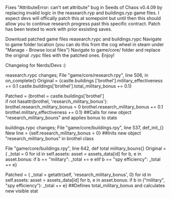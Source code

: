 Fixes "AttributeError: can't set attribute" bug in Seeds of Chaos v0.4.09 by replacing invalid logic in the reasearch.ryp and buildings.ryp game files. I expect devs will offically patch this at somepoint but until then this should allow you to continue research progress past this specific contract.
Patch has been tested to work with prior exsisting saves.

Download patched game files reasearch.rypc and buildings.rypc
Navigate to game folder location (you can do this from the cog wheel in steam under "Manage - Browse local files")
Navigate to game/core/ folder and replace the original .rypc files with the patched ones.
Enjoy!


Changelog for Nerds/Devs :)

reasearch.rypc changes;
File "game/core/research.rpy", line 506, in on_complete{} 
  Original = {castle.buildings ['brothel'].military_effectiveness += 0.1
            castle.buildings['brothel'].total_military_bonus += 0.1}
            
  Patched = {brothel = castle.buildings['brothel']    
              if not hasattr(brothel, 'research_military_bonus'):
                 brothel.research_military_bonus = 0
              brothel.research_military_bonus += 0.1
              brothel.military_effectiveness += 0.1}
##Calls for new object "research_military_bouns" and applies bonus to stats

buildings.rypc changes;
File "game/core/buildings.rpy", line 537, def_init_{}
  New line = {self.research_military_bonus = 0}
##Inits new object "research_military_bonus" in brothel class

File "game/core/buildings.rpy", line 642, def total military_bouns{}
  Original = {  _total = 0
                  for id in self.assets:
                        asset = assets_data[id] 
                    for b, e in asset.bonus:
                          if b == "military":
                              _total += e
                          elif b == "spy efficiency":
                              _total += e}

  Patched =  { _total = getattr(self, 'research_military_bonus', 0)
                 for id in self.assets:
                    asset = assets_data[id]
                    for b, e in asset.bonus:
                        if b in ("military", "spy efficiency"):
                            _total += e}
##Defines total_military_bonus and calculates new visible stat
                            
           
